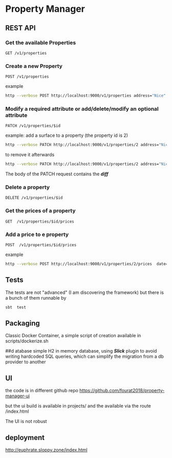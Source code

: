 # Property Manager

## REST API 



### Get the available Properties
```routes
GET /v1/properties 
```

### Create a new Property
```routes
POST /v1/properties 
```
example 
```bash
http --verbose POST http://localhost:9000/v1/properties address="Nice" postcode="06000" latitude=99999 longitude=999999 
```

### Modify a required attribute or add/delete/modify an optional attribute 
```routes
PATCH /v1/properties/$id
```

example: add a surface to a property (the property id is 2)
```bash
http --verbose PATCH http://localhost:9000/v1/properties/2 address="Nice" postcode="06000" latitude=99999 longitude=999999 surface=500
```

to remove it afterwards
```bash
http --verbose PATCH http://localhost:9000/v1/properties/2 address="Nice" postcode="06000" latitude=99999 longitude=999999 
```
The body of the PATCH request contains the ***diff*** 

### Delete a property 
```routes
DELETE /v1/properties/$id 
```

### Get the prices of a property
```routes
GET  /v1/properties/$id/prices 
```
### Add a price to e property
```routes
POST  /v1/properties/$id/prices 
```
example 
```bash
http --verbose POST http://localhost:9000/v1/properties/2/prices  date="2017-08-02" price="06000" 
```

## Tests 
The tests are not "advanced" (I am discovering the framework) but there is a bunch of them runnable by 
```bash
sbt  test
```

## Packaging 
Classic Docker Container, a simple script of creation available in scripts/dockerize.sh

##d atabase 
simple H2 in memory database, using ***Slick*** plugin to avoid writing hardcoded SQL queries, which can simplify the migration from a db provider to another 

## UI 
the code is in different github repo 
https://github.com/fourat2018/property-manager-ui

but the ui build is available in projects/ and the available via the route /index.html 

The UI is not robust 

## deployment 
http://euphrate.sloppy.zone/index.html


